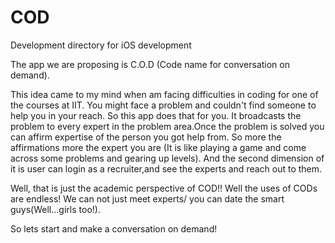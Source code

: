 # COD
Development directory for iOS development


The app we are proposing is C.O.D (Code name for conversation on demand).

This idea came to my mind when am facing difficulties in coding for one of the courses at IIT. You might face a problem and couldn't find someone to help you in your reach. So this app does that for you. It broadcasts the problem to every expert in the problem area.Once the problem is solved you can affirm expertise of the person you got help from. So more the affirmations more the expert you are (It is like playing a game and come across some problems and gearing up levels). And the second dimension of it is user can login as a recruiter,and see the experts and reach out to them.

Well, that is just the academic perspective of COD!! Well the uses of CODs are endless! We can not just meet experts/ you can date the smart guys(Well...girls too!).

So lets start and make a conversation on demand!
